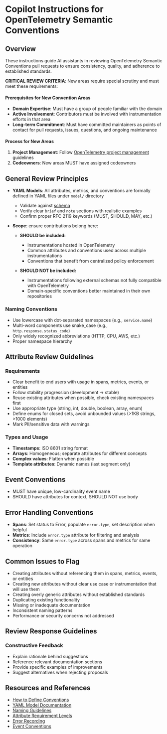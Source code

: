 # Copilot Instructions for OpenTelemetry Semantic Conventions

## Overview
These instructions guide AI assistants in reviewing OpenTelemetry Semantic Conventions
pull requests to ensure consistency, quality, and adherence to established standards.

**CRITICAL REVIEW CRITERIA**: New areas require special scrutiny and must meet these requirements:

#### Prerequisites for New Convention Areas
- **Domain Expertise**: Must have a group of people familiar with the domain
- **Active Involvement**: Contributors must be involved with instrumentation efforts in that area
- **Long-term Commitment**: Must have committed maintainers as points of contact for pull requests, issues, questions, and ongoing maintenance

#### Process for New Areas
1. **Project Management**: Follow [OpenTelemetry project management](https://github.com/open-telemetry/community/blob/main/project-management.md) guidelines
2. **Codeowners**: New areas MUST have assigned codeowners

## General Review Principles
- **YAML Models**: All attributes, metrics, and conventions are formally defined in YAML files under `model/` directory
  - Validate against [schema](https://github.com/open-telemetry/weaver/blob/main/schemas/semconv.schema.json)
  - Verify clear `brief` and `note` sections with realistic examples
  - Confirm proper RFC 2119 keywords (MUST, SHOULD, MAY, etc.)

- **Scope**: ensure contributions belong here:
  - **SHOULD be included:**
    - Instrumentations hosted in OpenTelemetry
    - Common attributes and conventions used across multiple instrumentations
    - Conventions that benefit from centralized policy enforcement

  - **SHOULD NOT be included:**
    - Instrumentations following external schemas not fully compatible with OpenTelemetry
    - Domain-specific conventions better maintained in their own repositories

### Naming Conventions
- Use lowercase with dot-separated namespaces (e.g., `service.name`)
- Multi-word components use snake_case (e.g., `http.response.status_code`)
- Only widely recognized abbreviations (HTTP, CPU, AWS, etc.)
- Proper namespace hierarchy

## Attribute Review Guidelines

### Requirements
- Clear benefit to end users with usage in spans, metrics, events, or entities
- Follow stability progression (development → stable)
- Reuse existing attributes when possible, check existing namespaces first
- Use appropriate type (string, int, double, boolean, array, enum)
- Define enums for closed sets, avoid unbounded values (>1KB strings, >1000 elements)
- Mark PII/sensitive data with warnings

### Types and Usage
- **Timestamps**: ISO 8601 string format
- **Arrays**: Homogeneous; separate attributes for different concepts
- **Complex values**: Flatten when possible
- **Template attributes**: Dynamic names (last segment only)

## Event Conventions
- MUST have unique, low-cardinality event name
- SHOULD have attributes for context, SHOULD NOT use body

## Error Handling Conventions
- **Spans**: Set status to Error, populate `error.type`, set description when helpful
- **Metrics**: Include `error.type` attribute for filtering and analysis
- **Consistency**: Same `error.type` across spans and metrics for same operation

## Common Issues to Flag

- Creating attributes without referencing them in spans, metrics, events, or entities
- Creating new attributes without clear use case or instrumentation that will use them
- Creating overly generic attributes without established standards
- Duplicating existing functionality
- Missing or inadequate documentation
- Inconsistent naming patterns
- Performance or security concerns not addressed

## Review Response Guidelines

### Constructive Feedback

- Explain rationale behind suggestions
- Reference relevant documentation sections
- Provide specific examples of improvements
- Suggest alternatives when rejecting proposals

## Resources and References

- [How to Define Conventions](../docs/general/how-to-define-semantic-conventions.md)
- [YAML Model Documentation](../model/README.md)
- [Naming Guidelines](../docs/general/naming.md)
- [Attribute Requirement Levels](../docs/general/attribute-requirement-level.md)
- [Error Recording](../docs/general/recording-errors.md)
- [Event Conventions](../docs/general/events.md)

